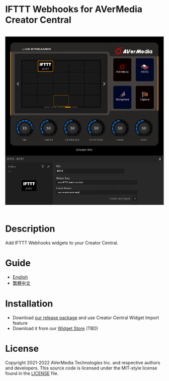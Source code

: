# IFTTT Webhooks for AVerMedia Creator Central
<br/>
<div align="center">
	<img src="Release/IFTTT_Webhooks_widget_preview.png" style="zoom:80%"/>
</div>
<br/>

# **Description**
Add IFTTT Webhooks widgets to your Creator Central.

# **Guide**
- [English](Release/Guide_en-US.md)
- [繁體中文](Release/Guide_zh-TW.md)

# **Installation**
- Download [our release package](Release/com.avermedia.ifttt.creatorCentral) and use Creator Central Widget Import feature 
- Download it from our [Widget Store](https://nexus.avermedia.com/widgetstore/creatorcentral/) (TBD) 

# License
Copyright 2021-2022 AVerMedia Technologies Inc. and respective authors and developers.
This source code is licensed under the MIT-style license found in the [LICENSE](LICENSE) file.
